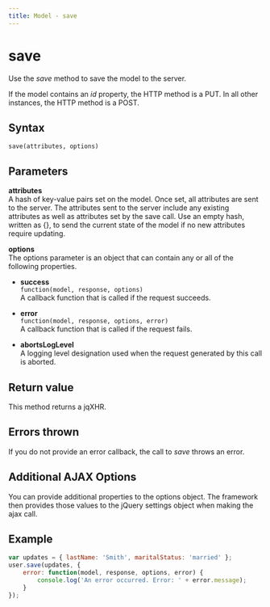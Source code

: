 ```yaml
---
title: Model - save
---
```


# save
Use the *save* method to save the model to the server.

If the model contains an *id* property, the HTTP method is a PUT. In all other instances, the HTTP method is a POST. 


## Syntax
`save(attributes, options)`


## Parameters

**attributes**  
A hash of key-value pairs set on the model. Once set, all attributes are sent to the server. The attributes sent to the server include any existing attributes as well as attributes set by the save call. Use an empty hash, written as {}, to send the current state of the model if no new attributes require updating.

**options**  
The options parameter is an object that can contain any or all of the following properties.

- **success**  
  `function(model, response, options)`  
  A callback function that is called if the request succeeds.

- **error**  
  `function(model, response, options, error)`  
  A callback function that is called if the request fails.

- **abortsLogLevel**  
  A logging level designation used when the request generated by this call is aborted.


## Return value
This method returns a jqXHR.


## Errors thrown
If you do not provide an error callback, the call to *save* throws an error.

## Additional AJAX Options
You can provide additional properties to the options object. The framework then provides those values to the jQuery settings object when making the ajax call.


## Example

```javascript
var updates = { lastName: 'Smith', maritalStatus: 'married' };
user.save(updates, {
    error: function(model, response, options, error) {
        console.log('An error occurred. Error: ' + error.message);
    }
});
```


